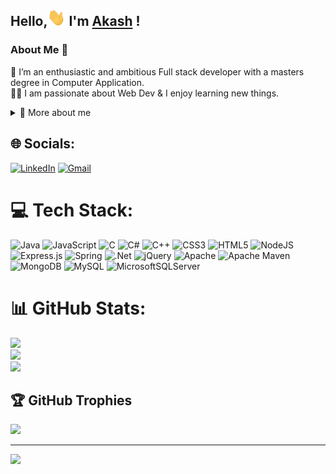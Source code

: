 ## Hello,<img src="/images/Hi.gif" width="29px"> I'm <a href="#" target="_blank">Akash</a> !

### About Me 🚀

🌱 I’m an enthusiastic and ambitious Full stack developer with a masters degree in Computer Application. </br>
👨‍💻 I am passionate about Web Dev & I enjoy learning new things. </br>

<div>
<details>
  <summary>🧑 More about me</summary>

-   🔭 I’m currently on a journey to build **great** things

-   🌱 I’m currently learning **everything** 🤓

-   🤝 I’m looking for help with **finding projects to contribute to!**

-   💬 Ask me about **web development**

</details>

## 🌐 Socials:

[![LinkedIn](https://img.shields.io/badge/LinkedIn-%230077B5.svg?logo=linkedin&logoColor=white)](https://linkedin.com/in/akashpatra98)
[![Gmail](https://img.shields.io/badge/Gmail-D14836?style=flat&logo=gmail&logoColor=white)](mailto:akashptr.98@gmail.com)

# 💻 Tech Stack:

![Java](https://img.shields.io/badge/java-%23ED8B00.svg?style=for-the-badge&logo=java&logoColor=white) ![JavaScript](https://img.shields.io/badge/javascript-%23323330.svg?style=for-the-badge&logo=javascript&logoColor=%23F7DF1E) ![C](https://img.shields.io/badge/c-%2300599C.svg?style=for-the-badge&logo=c&logoColor=white) ![C#](https://img.shields.io/badge/c%23-%23239120.svg?style=for-the-badge&logo=c-sharp&logoColor=white) ![C++](https://img.shields.io/badge/c++-%2300599C.svg?style=for-the-badge&logo=c%2B%2B&logoColor=white) ![CSS3](https://img.shields.io/badge/css3-%231572B6.svg?style=for-the-badge&logo=css3&logoColor=white) ![HTML5](https://img.shields.io/badge/html5-%23E34F26.svg?style=for-the-badge&logo=html5&logoColor=white) ![NodeJS](https://img.shields.io/badge/node.js-6DA55F?style=for-the-badge&logo=node.js&logoColor=white) ![Express.js](https://img.shields.io/badge/express.js-%23404d59.svg?style=for-the-badge&logo=express&logoColor=%2361DAFB) ![Spring](https://img.shields.io/badge/spring-%236DB33F.svg?style=for-the-badge&logo=spring&logoColor=white) ![.Net](https://img.shields.io/badge/.NET-5C2D91?style=for-the-badge&logo=.net&logoColor=white) ![jQuery](https://img.shields.io/badge/jquery-%230769AD.svg?style=for-the-badge&logo=jquery&logoColor=white) ![Apache](https://img.shields.io/badge/apache-%23D42029.svg?style=for-the-badge&logo=apache&logoColor=white) ![Apache Maven](https://img.shields.io/badge/Apache%20Maven-C71A36?style=for-the-badge&logo=Apache%20Maven&logoColor=white) ![MongoDB](https://img.shields.io/badge/MongoDB-%234ea94b.svg?style=for-the-badge&logo=mongodb&logoColor=white) ![MySQL](https://img.shields.io/badge/mysql-%2300f.svg?style=for-the-badge&logo=mysql&logoColor=white) ![MicrosoftSQLServer](https://img.shields.io/badge/Microsoft%20SQL%20Sever-CC2927?style=for-the-badge&logo=microsoft%20sql%20server&logoColor=white)

# 📊 GitHub Stats:

![](https://github-readme-stats.vercel.app/api?username=akashptr&theme=dark&hide_border=false&include_all_commits=false&count_private=true)<br/>
![](https://github-readme-streak-stats.herokuapp.com/?user=akashptr&theme=dark&hide_border=false)<br/>
![](https://github-readme-stats.vercel.app/api/top-langs/?username=akashptr&theme=dark&hide_border=false&include_all_commits=false&count_private=true&layout=compact)

## 🏆 GitHub Trophies

![](https://github-profile-trophy.vercel.app/?username=akashptr&theme=radical&no-frame=false&no-bg=true&margin-w=4)

---

[![](https://visitcount.itsvg.in/api?id=akashptr&icon=0&color=0)](https://visitcount.itsvg.in)
